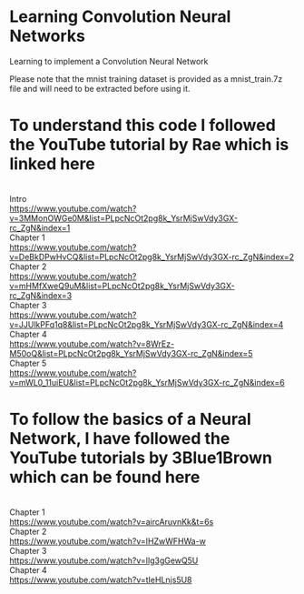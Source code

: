 # Learning Convolution Neural Networks
Learning to implement a Convolution Neural Network

Please note that the mnist training dataset is provided as a mnist_train.7z file and will need to be extracted before using it.

# To understand this code I followed the YouTube tutorial by Rae which is linked here
</br>Intro</br>
https://www.youtube.com/watch?v=3MMonOWGe0M&list=PLpcNcOt2pg8k_YsrMjSwVdy3GX-rc_ZgN&index=1
</br>Chapter 1</br>
https://www.youtube.com/watch?v=DeBkDPwHvCQ&list=PLpcNcOt2pg8k_YsrMjSwVdy3GX-rc_ZgN&index=2
</br>Chapter 2</br>
https://www.youtube.com/watch?v=mHMfXweQ9uM&list=PLpcNcOt2pg8k_YsrMjSwVdy3GX-rc_ZgN&index=3
</br>Chapter 3</br>
https://www.youtube.com/watch?v=JJUlkPFq1q8&list=PLpcNcOt2pg8k_YsrMjSwVdy3GX-rc_ZgN&index=4
</br>Chapter 4</br>
https://www.youtube.com/watch?v=8WrEz-M50oQ&list=PLpcNcOt2pg8k_YsrMjSwVdy3GX-rc_ZgN&index=5
</br>Chapter 5</br>
https://www.youtube.com/watch?v=mWL0_11uiEU&list=PLpcNcOt2pg8k_YsrMjSwVdy3GX-rc_ZgN&index=6





# To follow the basics of a Neural Network, I have followed the YouTube tutorials by 3Blue1Brown which can be found here
</br>Chapter 1</br>
https://www.youtube.com/watch?v=aircAruvnKk&t=6s
</br>Chapter 2</br>
https://www.youtube.com/watch?v=IHZwWFHWa-w
</br>Chapter 3</br>
https://www.youtube.com/watch?v=Ilg3gGewQ5U
</br>Chapter 4</br>
https://www.youtube.com/watch?v=tIeHLnjs5U8
